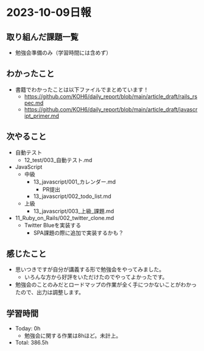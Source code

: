 # 2023-10-09日報

## 取り組んだ課題一覧
* 勉強会準備のみ（学習時間には含めず）

## わかったこと
* 書籍でわかったことは以下ファイルでまとめています！
  * https://github.com/KOH6/daily_report/blob/main/article_draft/rails_rspec.md
  * https://github.com/KOH6/daily_report/blob/main/article_draft/javascript_primer.md

## 次やること
* 自動テスト
  * 12_test/003_自動テスト.md
* JavaScript
  * 中級
    * 13_javascript/001_カレンダー.md
      * PR提出
    * 13_javascript/002_todo_list.md
  * 上級
    * 13_javascript/003_上級_課題.md
* 11_Ruby_on_Rails/002_twitter_clone.md
  * Twitter Blueを実装する
    * SPA課題の際に追加で実装するかも？

## 感じたこと
* 思いつきですが自分が講義する形で勉強会をやってみました。
  * いろんな方から好評をいただけたのでやってよかったです。
* 勉強会のことのみだとロードマップの作業が全く手につかないことがわかったので、出力は調整します。

## 学習時間
* Today: 0h
  * 勉強会に関する作業は8hほど。未計上。
* Total: 386.5h